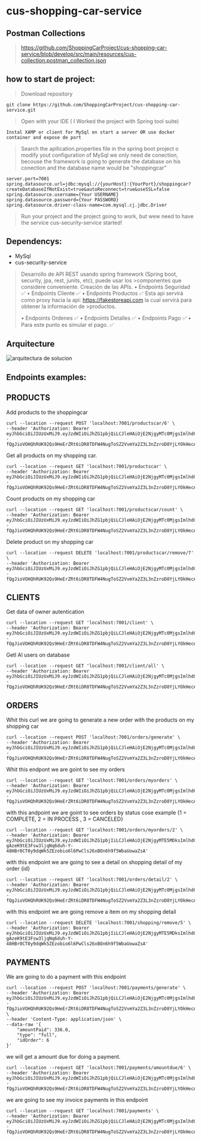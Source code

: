 # cus-shopping-car-service

## Postman Collections
> https://github.com/ShoppingCarProject/cus-shopping-car-service/blob/develop/src/main/resources/cus-collection.postman_collection.json
## how to start de project: 
>Download repository

`git clone https://github.com/ShoppingCarProject/cus-shopping-car-service.git `

> Open with your IDE ( I Worked the project with Spring tool suite)

`Instal XAMP or client for MySql en start a server OR use docker container and expose de port`

> Search the apllication.properties file in the spring boot project o modify yout configuration of MySql
> we only need de conection, becouse the framework is going to generate the database on his conection 
> and the database name would be "shoppingcar"
```
server.port=7001
spring.datasource.url=jdbc:mysql://{yourHost}:{YourPort}/shoppingcar?createDatabaseIfNotExist=true&autoReconnect=true&useSSL=false
spring.datasource.username={Your USERNAME}
spring.datasource.password={Your PASSWORD}
spring.datasource.driver-class-name=com.mysql.cj.jdbc.Driver
```

> Run your project and the project going to work, but wew need to have the service cus-security-service started!

## Dependencys: 
 - MySql
 - cus-security-service
> 	Desarrollo de API REST usando spring framework (Spring boot, security, jpa, rest, junits, etc), puede usar los >componentes que considere conveniente.
> Creación de las APIs.
>•	Endpoints Seguridad ✅
>•	Endpoints Cliente ✅
>•	Endpoints Productos ✅
>Esta api servirá como proxy hacia la api: https://fakestoreapi.com la cual servirá para obtener la información de >productos.
>
>•	Endpoints Ordenes ✅
>•	Endpoints Detalles ✅
>•	Endpoints Pago ✅
>•	Para este punto es simular el pago. ✅

## Arquitecture

![arquitectura de solucion](https://user-images.githubusercontent.com/58859695/201437514-2fa07df4-54cd-46b9-9a22-8a920f1c5def.png)


## Endpoints examples: 
## PRODUCTS
Add products to the shoppingcar
```
curl --location --request POST 'localhost:7001/productscar/6' \
--header 'Authorization: Bearer eyJhbGciOiJIUzUxMiJ9.eyJzdWIiOiJhZG1pbjQiLCJleHAiOjE2NjgyMTc0MjgsImlhdCI6MTY2ODE5OTQyOH0.f23U4zZ5EiMo2--fQgJioVOHQhRUK92Qs9HeErZRt6iDR8TDFW4NugToSZ2VvmYa2Z3L3nZzroD8YjLYOkHecA'
```

Get all products on my shopping car.
```
curl --location --request GET 'localhost:7001/productscar' \
--header 'Authorization: Bearer eyJhbGciOiJIUzUxMiJ9.eyJzdWIiOiJhZG1pbjQiLCJleHAiOjE2NjgyMTc0MjgsImlhdCI6MTY2ODE5OTQyOH0.f23U4zZ5EiMo2--fQgJioVOHQhRUK92Qs9HeErZRt6iDR8TDFW4NugToSZ2VvmYa2Z3L3nZzroD8YjLYOkHecA'
```
Count products on my shopping car
```
curl --location --request GET 'localhost:7001/productscar/count' \
--header 'Authorization: Bearer eyJhbGciOiJIUzUxMiJ9.eyJzdWIiOiJhZG1pbjQiLCJleHAiOjE2NjgyMTc0MjgsImlhdCI6MTY2ODE5OTQyOH0.f23U4zZ5EiMo2--fQgJioVOHQhRUK92Qs9HeErZRt6iDR8TDFW4NugToSZ2VvmYa2Z3L3nZzroD8YjLYOkHecA'
```
Delete product on my shopping car
```
curl --location --request DELETE 'localhost:7001/productscar/remove/7' \
--header 'Authorization: Bearer eyJhbGciOiJIUzUxMiJ9.eyJzdWIiOiJhZG1pbjQiLCJleHAiOjE2NjgyMTc0MjgsImlhdCI6MTY2ODE5OTQyOH0.f23U4zZ5EiMo2--fQgJioVOHQhRUK92Qs9HeErZRt6iDR8TDFW4NugToSZ2VvmYa2Z3L3nZzroD8YjLYOkHecA'
```
## CLIENTS
Get data of owner autentication

```
curl --location --request GET 'localhost:7001/client' \
--header 'Authorization: Bearer eyJhbGciOiJIUzUxMiJ9.eyJzdWIiOiJhZG1pbjQiLCJleHAiOjE2NjgyMTc0MjgsImlhdCI6MTY2ODE5OTQyOH0.f23U4zZ5EiMo2--fQgJioVOHQhRUK92Qs9HeErZRt6iDR8TDFW4NugToSZ2VvmYa2Z3L3nZzroD8YjLYOkHecA'
```

Getl Al users on database
```
curl --location --request GET 'localhost:7001/client/all' \
--header 'Authorization: Bearer eyJhbGciOiJIUzUxMiJ9.eyJzdWIiOiJhZG1pbjQiLCJleHAiOjE2NjgyMTc0MjgsImlhdCI6MTY2ODE5OTQyOH0.f23U4zZ5EiMo2--fQgJioVOHQhRUK92Qs9HeErZRt6iDR8TDFW4NugToSZ2VvmYa2Z3L3nZzroD8YjLYOkHecA'
```

## ORDERS

Whit this curl we are going to generate a new order with the products on my shopping car
```
curl --location --request POST 'localhost:7001/orders/generate' \
--header 'Authorization: Bearer eyJhbGciOiJIUzUxMiJ9.eyJzdWIiOiJhZG1pbjQiLCJleHAiOjE2NjgyMTc0MjgsImlhdCI6MTY2ODE5OTQyOH0.f23U4zZ5EiMo2--fQgJioVOHQhRUK92Qs9HeErZRt6iDR8TDFW4NugToSZ2VvmYa2Z3L3nZzroD8YjLYOkHecA'
```
Whit this endpont we are goint to see my orders
```
curl --location --request GET 'localhost:7001/orders/myorders' \
--header 'Authorization: Bearer eyJhbGciOiJIUzUxMiJ9.eyJzdWIiOiJhZG1pbjQiLCJleHAiOjE2NjgyMTc0MjgsImlhdCI6MTY2ODE5OTQyOH0.f23U4zZ5EiMo2--fQgJioVOHQhRUK92Qs9HeErZRt6iDR8TDFW4NugToSZ2VvmYa2Z3L3nZzroD8YjLYOkHecA'
```

with this andpoint we are goint to see orders by status cose example {1 = COMPLETE, 2 = IN PROCESS , 3 = CANCELED}
```
curl --location --request GET 'localhost:7001/orders/myorders/2' \
--header 'Authorization: Bearer eyJhbGciOiJIUzUxMiJ9.eyJzdWIiOiJhZG1pbjIiLCJleHAiOjE2NjgyMTE5MDksImlhdCI6MTY2ODE5MzkwOX0.HW39Ivrn-gAzeK9tE3Fsw3ljqNq6duh-Y-48HBr0CT0y9dqWk5ZEzobio6l6PwCls26xBOn6h9f5WbaUowaZsA'
```
with this endpoint we are going to see a detail on shopping detail of my order {id}

```
curl --location --request GET 'localhost:7001/orders/detail/2' \
--header 'Authorization: Bearer eyJhbGciOiJIUzUxMiJ9.eyJzdWIiOiJhZG1pbjQiLCJleHAiOjE2NjgyMTc0MjgsImlhdCI6MTY2ODE5OTQyOH0.f23U4zZ5EiMo2--fQgJioVOHQhRUK92Qs9HeErZRt6iDR8TDFW4NugToSZ2VvmYa2Z3L3nZzroD8YjLYOkHecA'
```
with this endpoint we are going remove a item on my shopping detail 
```
curl --location --request DELETE 'localhost:7001/shopping/remove/5' \
--header 'Authorization: Bearer eyJhbGciOiJIUzUxMiJ9.eyJzdWIiOiJhZG1pbjIiLCJleHAiOjE2NjgyMTE5MDksImlhdCI6MTY2ODE5MzkwOX0.HW39Ivrn-gAzeK9tE3Fsw3ljqNq6duh-Y-48HBr0CT0y9dqWk5ZEzobio6l6PwCls26xBOn6h9f5WbaUowaZsA'
```

## PAYMENTS
We are going to do a payment with this endpoint 

```
curl --location --request POST 'localhost:7001/payments/generate' \
--header 'Authorization: Bearer eyJhbGciOiJIUzUxMiJ9.eyJzdWIiOiJhZG1pbjQiLCJleHAiOjE2NjgyMTc0MjgsImlhdCI6MTY2ODE5OTQyOH0.f23U4zZ5EiMo2--fQgJioVOHQhRUK92Qs9HeErZRt6iDR8TDFW4NugToSZ2VvmYa2Z3L3nZzroD8YjLYOkHecA' \
--header 'Content-Type: application/json' \
--data-raw '{
    "amountPaid": 336.0,
    "type": "full",
    "idOrder": 6
}'
```
we will get a amount due for doing a payment.

```
curl --location --request GET 'localhost:7001/payments/amountdue/6' \
--header 'Authorization: Bearer eyJhbGciOiJIUzUxMiJ9.eyJzdWIiOiJhZG1pbjQiLCJleHAiOjE2NjgyMTc0MjgsImlhdCI6MTY2ODE5OTQyOH0.f23U4zZ5EiMo2--fQgJioVOHQhRUK92Qs9HeErZRt6iDR8TDFW4NugToSZ2VvmYa2Z3L3nZzroD8YjLYOkHecA'
```

we are going to see my invoice payments in this endpoint
```
curl --location --request GET 'localhost:7001/payments' \
--header 'Authorization: Bearer eyJhbGciOiJIUzUxMiJ9.eyJzdWIiOiJhZG1pbjQiLCJleHAiOjE2NjgyMTc0MjgsImlhdCI6MTY2ODE5OTQyOH0.f23U4zZ5EiMo2--fQgJioVOHQhRUK92Qs9HeErZRt6iDR8TDFW4NugToSZ2VvmYa2Z3L3nZzroD8YjLYOkHecA'
```
